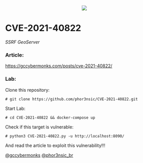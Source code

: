 <h1 align="center">
  <br>
  <a href="#"><img src="https://gccybermonks.com/assets/cve202140822/banner.png"></a>
</h1>

# CVE-2021-40822
_SSRF GeoServer_

### Article:

https://gccybermonks.com/posts/cve-2021-40822/

### Lab:

Clone this repository:
```
# git clone https://github.com/phor3nsic/CVE-2021-40822.git

```

Start Lab:
```
# cd CVE-2021-40822 && docker-compose up
```

Check if this target is vulnerable:
```
# python3 CVE-2021-40822.py -u http://localhost:8090/
```

And read the article to exploit this vulnerability!!!

<a href="https://twitter.com/gccybermonks">@gccybermonks</a>
<a href="https://twitter.com/phor3nsic_br">@phor3nsic_br</a>